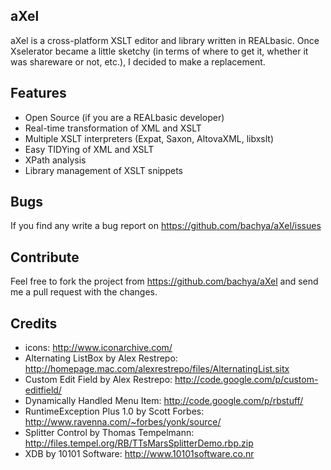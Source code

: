 aXel
-----------

aXel is a cross-platform XSLT editor and library written in REALbasic. Once Xselerator
became a little sketchy (in terms of where to get it, whether it was shareware or not, etc.),
I decided to make a replacement.

Features
--------
  * Open Source (if you are a REALbasic developer)
  * Real-time transformation of XML and XSLT
  * Multiple XSLT interpreters (Expat, Saxon, AltovaXML, libxslt) 
  * Easy TIDYing of XML and XSLT
  * XPath analysis
  * Library management of XSLT snippets

Bugs
----

If you find any write a bug report on https://github.com/bachya/aXel/issues

Contribute
----------

Feel free to fork the project from https://github.com/bachya/aXel and send me a
pull request with the changes.

Credits
-------

  * icons: http://www.iconarchive.com/
  * Alternating ListBox by Alex Restrepo: http://homepage.mac.com/alexrestrepo/files/AlternatingList.sitx
  * Custom Edit Field by Alex Restrepo: http://code.google.com/p/custom-editfield/
  * Dynamically Handled Menu Item: http://code.google.com/p/rbstuff/
  * RuntimeException Plus 1.0 by Scott Forbes: http://www.ravenna.com/~forbes/yonk/source/
  * Splitter Control by Thomas Tempelmann: http://files.tempel.org/RB/TTsMarsSplitterDemo.rbp.zip
  * XDB by 10101 Software: http://www.10101software.co.nr